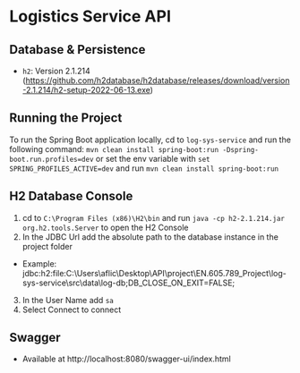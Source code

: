 # Logistics Service API

## Database & Persistence
- `h2`: Version 2.1.214 (https://github.com/h2database/h2database/releases/download/version-2.1.214/h2-setup-2022-06-13.exe)

## Running the Project
To run the Spring Boot application locally, cd to `log-sys-service` and run the following command:
```mvn clean install spring-boot:run -Dspring-boot.run.profiles=dev```
or set the env variable with ```set SPRING_PROFILES_ACTIVE=dev``` and run ```mvn clean install spring-boot:run```

## H2 Database Console
1. cd to `C:\Program Files (x86)\H2\bin` and run `java -cp h2-2.1.214.jar org.h2.tools.Server` to open the H2 Console
2. In the JDBC Url add the absolute path to the database instance in the project folder
- Example: jdbc:h2:file:C:\Users\aflic\Desktop\API\project\EN.605.789_Project\log-sys-service\src\data\log-db;DB_CLOSE_ON_EXIT=FALSE;
3. In the User Name add `sa`
4. Select Connect to connect

## Swagger
- Available at http://localhost:8080/swagger-ui/index.html
